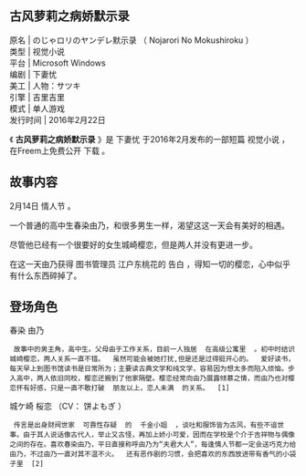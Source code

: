 古风萝莉之病娇默示录  
---  
原名  |  のじゃロリのヤンデレ默示录  （  Nojarori No Mokushiroku  ）   
类型  |  视觉小说   
平台  |  Microsoft Windows   
编剧  |  下妻忧   
美工  |  人物：サツキ   
引擎  |  吉里吉里   
模式  |  单人游戏   
发行时间  |  2016年2月22日   
  
《 **古风萝莉之病娇默示录** 》是  下妻忧  于2016年2月发布的一部短篇  视觉小说  ，在Freem上免费公开  下载  。

##  故事内容

2月14日  情人节  。

一个普通的高中生春染由乃，和很多男生一样，渴望这这一天会有美好的相遇。

尽管他已经有一个很要好的女生城崎樱恋，但是两人并没有更进一步。

在这一天由乃获得  图书管理员  江户东桃花的  告白  ，得知一切的樱恋，心中似乎有什么东西碎掉了。

##  登场角色

春染 由乃

     故事中的男主角，高中生。父母由于工作关系，目前一人独居  在高级公寓里  。初中时结识城崎樱恋，两人关系一直不错。  虽然可能会被她打扰,但是还是过得挺开心的。  爱好读书，每天早上到图书馆读书是日常所为；主要读古典文学和纯文学，容易因为想太多而陷入烦恼。步入高中，两人依旧同校，樱恋还搬到了他家隔壁。樱恋经常向由乃展露倾慕之情，而由乃也对樱恋怀有好感，只是一直不敢打破  朋友以上，恋人未满  的关系。  [1] 

城ケ崎 桜恋  （CV：  饼よもぎ  ）

     传言是出身财阀世家  可靠性存疑  的  千金小姐  ，谈吐和服饰皆为古风，有些不谙世事。由于其人说话像古代人，举止又古怪，再加上娇小可爱，因而在学校是个介于吉祥物与偶像之间的存在。喜欢春染由乃，平日直接称呼由乃为“夫君大人”，每逢情人节都一定会送巧克力给由乃，不过由乃一直对其不温不火。  还有恶作剧的习惯，会把喜欢的东西放进带有香气的小袋子里  [2] 